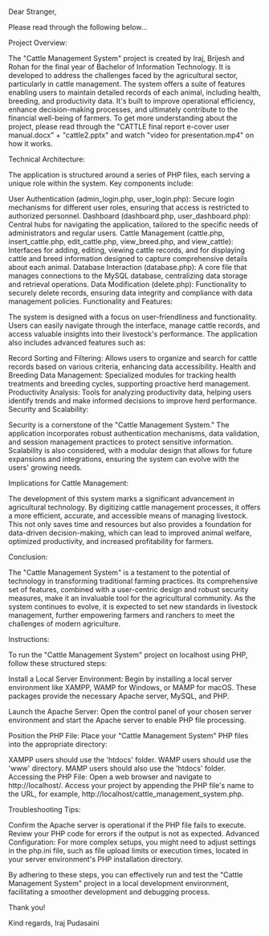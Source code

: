 Dear Stranger,

Please read through the following below...

Project Overview:

The "Cattle Management System" project is created by Iraj, Brijesh and Rohan for the final year of Bachelor of Information Technology. It is developed to address the challenges faced by the agricultural sector, particularly in cattle management. The system offers a suite of features enabling users to maintain detailed records of each animal, including health, breeding, and productivity data. It's built to improve operational efficiency, enhance decision-making processes, and ultimately contribute to the financial well-being of farmers.
To get more understanding about the project, please read through the "CATTLE final report e-cover user manual.docx" + "cattle2.pptx" and watch "video for presentation.mp4" on how it works.

Technical Architecture:

The application is structured around a series of PHP files, each serving a unique role within the system. Key components include:

User Authentication (admin_login.php, user_login.php): Secure login mechanisms for different user roles, ensuring that access is restricted to authorized personnel.
Dashboard (dashboard.php, user_dashboard.php): Central hubs for navigating the application, tailored to the specific needs of administrators and regular users.
Cattle Management (cattle.php, insert_cattle.php, edit_cattle.php, view_breed.php, and view_cattle): Interfaces for adding, editing, viewing cattle records, and for displaying cattle and breed information designed to capture comprehensive details about each animal.
Database Interaction (database.php): A core file that manages connections to the MySQL database, centralizing data storage and retrieval operations.
Data Modification (delete.php): Functionality to securely delete records, ensuring data integrity and compliance with data management policies.
Functionality and Features:

The system is designed with a focus on user-friendliness and functionality. Users can easily navigate through the interface, manage cattle records, and access valuable insights into their livestock's performance. The application also includes advanced features such as:

Record Sorting and Filtering: Allows users to organize and search for cattle records based on various criteria, enhancing data accessibility.
Health and Breeding Data Management: Specialized modules for tracking health treatments and breeding cycles, supporting proactive herd management.
Productivity Analysis: Tools for analyzing productivity data, helping users identify trends and make informed decisions to improve herd performance.
Security and Scalability:

Security is a cornerstone of the "Cattle Management System." The application incorporates robust authentication mechanisms, data validation, and session management practices to protect sensitive information. Scalability is also considered, with a modular design that allows for future expansions and integrations, ensuring the system can evolve with the users' growing needs.

Implications for Cattle Management:

The development of this system marks a significant advancement in agricultural technology. By digitizing cattle management processes, it offers a more efficient, accurate, and accessible means of managing livestock. This not only saves time and resources but also provides a foundation for data-driven decision-making, which can lead to improved animal welfare, optimized productivity, and increased profitability for farmers.

Conclusion:

The "Cattle Management System" is a testament to the potential of technology in transforming traditional farming practices. Its comprehensive set of features, combined with a user-centric design and robust security measures, make it an invaluable tool for the agricultural community. As the system continues to evolve, it is expected to set new standards in livestock management, further empowering farmers and ranchers to meet the challenges of modern agriculture.


Instructions: 

To run the "Cattle Management System" project on localhost using PHP, follow these structured steps:

Install a Local Server Environment: Begin by installing a local server environment like XAMPP, WAMP for Windows, or MAMP for macOS. These packages provide the necessary Apache server, MySQL, and PHP.

Launch the Apache Server: Open the control panel of your chosen server environment and start the Apache server to enable PHP file processing.

Position the PHP File: Place your "Cattle Management System" PHP files into the appropriate directory:

XAMPP users should use the 'htdocs' folder.
WAMP users should use the 'www' directory.
MAMP users should also use the 'htdocs' folder.
Accessing the PHP File: Open a web browser and navigate to http://localhost/. Access your project by appending the PHP file's name to the URL, for example, http://localhost/cattle_management_system.php.

Troubleshooting Tips:

Confirm the Apache server is operational if the PHP file fails to execute.
Review your PHP code for errors if the output is not as expected.
Advanced Configuration: For more complex setups, you might need to adjust settings in the php.ini file, such as file upload limits or execution times, located in your server environment's PHP installation directory.

By adhering to these steps, you can effectively run and test the "Cattle Management System" project in a local development environment, facilitating a smoother development and debugging process.

Thank you!

Kind regards,
Iraj Pudasaini
